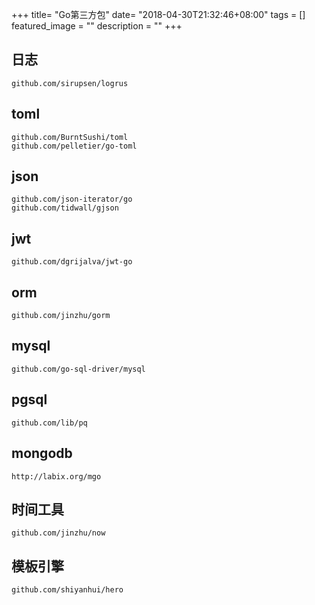 +++
title= "Go第三方包"
date= "2018-04-30T21:32:46+08:00"
tags = []
featured_image = ""
description = ""
+++

## 日志
`github.com/sirupsen/logrus`

## toml
`github.com/BurntSushi/toml`  
`github.com/pelletier/go-toml`

## json
`github.com/json-iterator/go`  
`github.com/tidwall/gjson`

## jwt
`github.com/dgrijalva/jwt-go`

## orm
`github.com/jinzhu/gorm`

## mysql
`github.com/go-sql-driver/mysql`

## pgsql
`github.com/lib/pq`

## mongodb
`http://labix.org/mgo`

## 时间工具
`github.com/jinzhu/now`

## 模板引擎
`github.com/shiyanhui/hero`